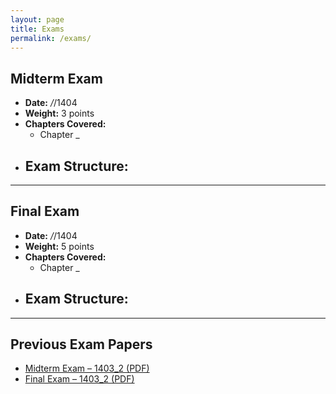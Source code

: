 ```yaml
---
layout: page
title: Exams
permalink: /exams/
---
```


## Midterm Exam
- **Date:** _/_/1404 
- **Weight:** 3 points  
- **Chapters Covered:**  
  - Chapter _
- **Exam Structure:**  
  - 
---

## Final Exam
- **Date:** _/_/1404
- **Weight:** 5 points  
- **Chapters Covered:**  
  - Chapter _
- **Exam Structure:**  
  - 

---

## Previous Exam Papers
- [Midterm Exam – 1403_2 (PDF)](/assets/exams/midterm-2025.pdf)  
- [Final Exam – 1403_2 (PDF)](/assets/exams/final-2025.pdf)  

